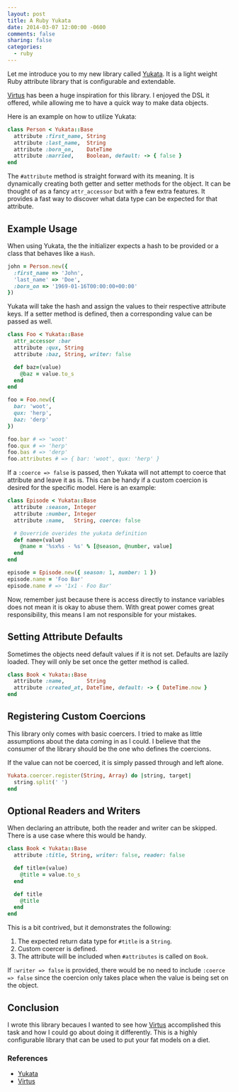 ```yaml
---
layout: post
title: A Ruby Yukata
date: 2014-03-07 12:00:00 -0600
comments: false
sharing: false
categories:
  - ruby
---
```


Let me introduce you to my new library called [Yukata][yukata]. It is a light
weight Ruby attribute library that is configurable and extendable.

[Virtus][virtus] has been a huge inspiration for this library. I enjoyed the DSL
it offered, while allowing me to have a quick way to make data objects.

Here is an example on how to utilize Yukata:

```ruby
class Person < Yukata::Base
  attribute :first_name, String
  attribute :last_name,  String
  attribute :born_on,    DateTime
  attribute :married,    Boolean, default: -> { false }
end
```

The `#attribute` method is straight forward with its meaning. It is dynamically
creating both getter and setter methods for the object. It can be thought of as
a fancy `attr_accessor` but with a few extra features. It provides a fast way to
discover what data type can be expected for that attribute.

## Example Usage

When using Yukata, the the initializer expects a hash to be provided or a class
that behaves like a `Hash`.

```ruby
john = Person.new({
  :first_name => 'John',
  'last_name' => 'Doe',
  :born_on => '1969-01-16T00:00:00+00:00'
})
```

Yukata will take the hash and assign the values to their respective attribute
keys. If a setter method is defined, then a corresponding value can be passed as
well.

```ruby
class Foo < Yukata::Base
  attr_accessor :bar
  attribute :qux, String
  attribute :baz, String, writer: false

  def baz=(value)
    @baz = value.to_s
  end
end

foo = Foo.new({
  bar: 'woot',
  qux: 'herp',
  baz: 'derp'
})

foo.bar # => 'woot'
foo.qux # => 'herp'
foo.bas # => 'derp'
foo.attributes # => { bar: 'woot', qux: 'herp' }
```

If a `:coerce => false` is passed, then Yukata will not attempt to coerce that
attribute and leave it as is. This can be handy if a custom coercion is desired
for the specific model. Here is an example:

```ruby
class Episode < Yukata::Base
  attribute :season, Integer
  attribute :number, Integer
  attribute :name,   String, coerce: false

  # @override overides the yukata definition
  def name=(value)
    @name = '%sx%s - %s' % [@season, @number, value]
  end
end

episode = Episode.new({ season: 1, number: 1 })
episode.name = 'Foo Bar'
episode.name # => '1x1 - Foo Bar'
```

Now, remember just because there is access directly to instance variables does
not mean it is okay to abuse them. With great power comes great responsibility,
this means I am not responsible for your mistakes.

## Setting Attribute Defaults

Sometimes the objects need default values if it is not set. Defaults are lazily
loaded. They will only be set once the getter method is called.

```ruby
class Book < Yukata::Base
  attribute :name,       String
  attribute :created_at, DateTime, default: -> { DateTime.now }
end
```

## Registering Custom Coercions

This library only comes with basic coercers. I tried to make as little
assumptions about the data coming in as I could. I believe that the consumer of
the library should be the one who defines the coercions.

If the value can not be coerced, it is simply passed through and left alone.

```ruby
Yukata.coercer.register(String, Array) do |string, target|
  string.split(' ')
end
```

## Optional Readers and Writers

When declaring an attribute, both the reader and writer can be skipped. There is
a use case where this would be handy.

```ruby
class Book < Yukata::Base
  attribute :title, String, writer: false, reader: false

  def title=(value)
    @title = value.to_s
  end

  def title
    @title
  end
end
```

This is a bit contrived, but it demonstrates the following:

  1. The expected return data type for `#title` is a `String`.
  2. Custom coercer is defined.
  3. The attribute will be included when `#attributes` is called on `Book`.

If `:writer => false` is provided, there would be no need to include
`:coerce => false` since the coercion only takes place when the value is being
set on the object.

## Conclusion

I wrote this library becaues I wanted to see how [Virtus][virtus]
accomplished this task and how I could go about doing it differently. This is a
highly configurable library that can be used to put your fat models on a diet.

### References

  * [Yukata][yukata]
  * [Virtus][virtus]

[virtus]: https://github.com/solnic/virtus
[yukata]: https://github.com/warmwaffles/yukata

